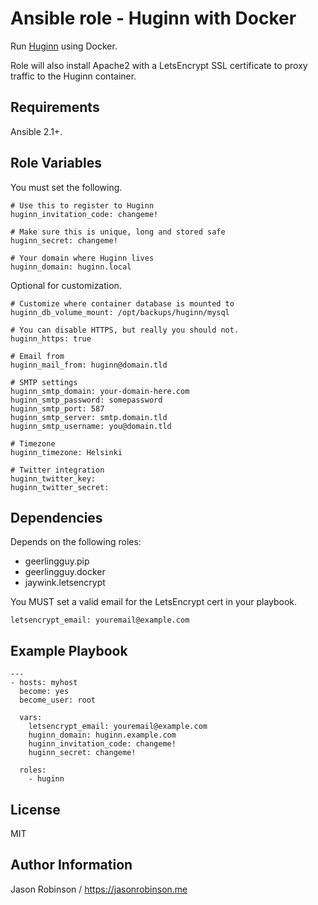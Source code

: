 Ansible role - Huginn with Docker
================================

Run [Huginn](https://github.com/huginn/huginn) using Docker.

Role will also install Apache2 with a LetsEncrypt SSL certificate to proxy traffic to the Huginn container.

Requirements
------------

Ansible 2.1+.

Role Variables
--------------

You must set the following.

    # Use this to register to Huginn
    huginn_invitation_code: changeme!

    # Make sure this is unique, long and stored safe
    huginn_secret: changeme!

    # Your domain where Huginn lives
    huginn_domain: huginn.local

Optional for customization.

    # Customize where container database is mounted to
    huginn_db_volume_mount: /opt/backups/huginn/mysql

    # You can disable HTTPS, but really you should not.
    huginn_https: true

    # Email from
    huginn_mail_from: huginn@domain.tld

    # SMTP settings
    huginn_smtp_domain: your-domain-here.com
    huginn_smtp_password: somepassword
    huginn_smtp_port: 587
    huginn_smtp_server: smtp.domain.tld
    huginn_smtp_username: you@domain.tld

    # Timezone
    huginn_timezone: Helsinki

    # Twitter integration
    huginn_twitter_key:
    huginn_twitter_secret:

Dependencies
------------

Depends on the following roles:

* geerlingguy.pip
* geerlingguy.docker
* jaywink.letsencrypt

You MUST set a valid email for the LetsEncrypt cert in your playbook.

    letsencrypt_email: youremail@example.com

Example Playbook
----------------

    ---
    - hosts: myhost
      become: yes
      become_user: root

      vars:
        letsencrypt_email: youremail@example.com
        huginn_domain: huginn.example.com
        huginn_invitation_code: changeme!
        huginn_secret: changeme!

      roles:
        - huginn

License
-------

MIT

Author Information
------------------

Jason Robinson / https://jasonrobinson.me
